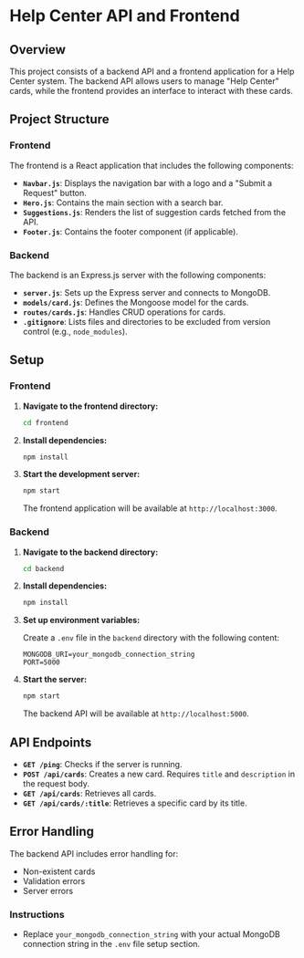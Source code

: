 # Help Center API and Frontend

## Overview

This project consists of a backend API and a frontend application for a Help Center system. The backend API allows users to manage "Help Center" cards, while the frontend provides an interface to interact with these cards.

## Project Structure

### Frontend

The frontend is a React application that includes the following components:

- **`Navbar.js`**: Displays the navigation bar with a logo and a "Submit a Request" button.
- **`Hero.js`**: Contains the main section with a search bar.
- **`Suggestions.js`**: Renders the list of suggestion cards fetched from the API.
- **`Footer.js`**: Contains the footer component (if applicable).

### Backend

The backend is an Express.js server with the following components:

- **`server.js`**: Sets up the Express server and connects to MongoDB.
- **`models/card.js`**: Defines the Mongoose model for the cards.
- **`routes/cards.js`**: Handles CRUD operations for cards.
- **`.gitignore`**: Lists files and directories to be excluded from version control (e.g., `node_modules`).

## Setup

### Frontend

1. **Navigate to the frontend directory:**
   ```bash
   cd frontend
   ```

2. **Install dependencies:**
   ```bash
   npm install
   ```

3. **Start the development server:**
   ```bash
   npm start
   ```

   The frontend application will be available at `http://localhost:3000`.

### Backend

1. **Navigate to the backend directory:**
   ```bash
   cd backend
   ```

2. **Install dependencies:**
   ```bash
   npm install
   ```

3. **Set up environment variables:**

   Create a `.env` file in the `backend` directory with the following content:
   ```
   MONGODB_URI=your_mongodb_connection_string
   PORT=5000
   ```

4. **Start the server:**
   ```bash
   npm start
   ```

   The backend API will be available at `http://localhost:5000`.

## API Endpoints

- **`GET /ping`**: Checks if the server is running.
- **`POST /api/cards`**: Creates a new card. Requires `title` and `description` in the request body.
- **`GET /api/cards`**: Retrieves all cards.
- **`GET /api/cards/:title`**: Retrieves a specific card by its title.

## Error Handling

The backend API includes error handling for:

- Non-existent cards
- Validation errors
- Server errors

### Instructions

- Replace `your_mongodb_connection_string` with your actual MongoDB connection string in the `.env` file setup section.
